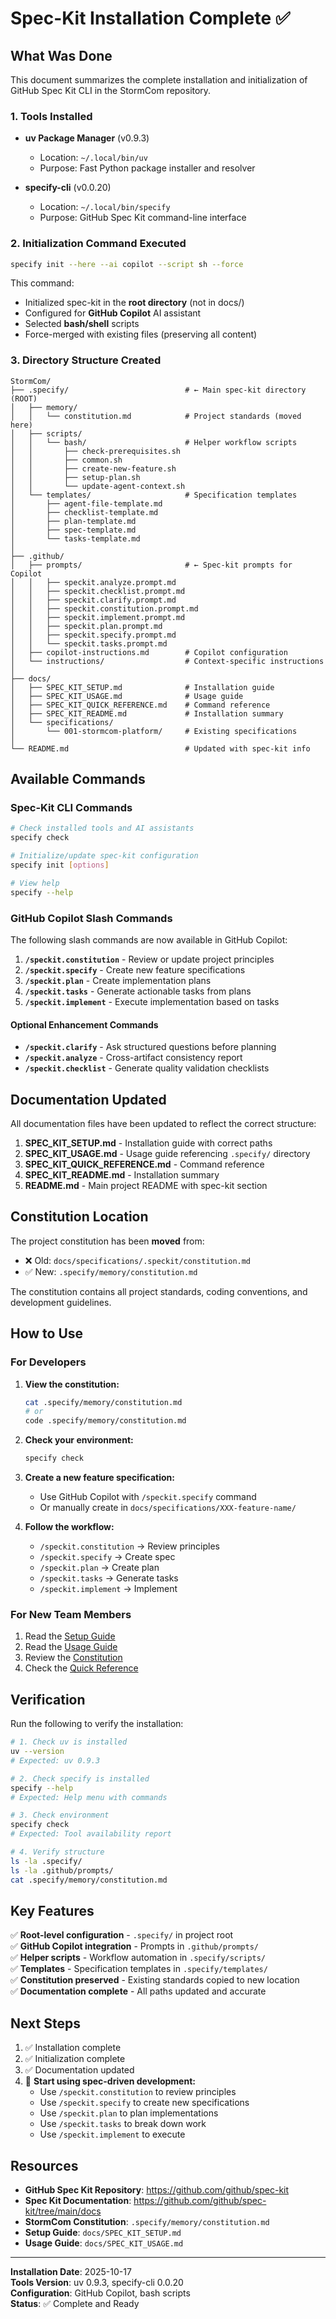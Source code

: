 # Spec-Kit Installation Complete ✅

## What Was Done

This document summarizes the complete installation and initialization of GitHub Spec Kit CLI in the StormCom repository.

### 1. Tools Installed

- **uv Package Manager** (v0.9.3)
  - Location: `~/.local/bin/uv`
  - Purpose: Fast Python package installer and resolver

- **specify-cli** (v0.0.20)
  - Location: `~/.local/bin/specify`
  - Purpose: GitHub Spec Kit command-line interface

### 2. Initialization Command Executed

```bash
specify init --here --ai copilot --script sh --force
```

This command:
- Initialized spec-kit in the **root directory** (not in docs/)
- Configured for **GitHub Copilot** AI assistant
- Selected **bash/shell** scripts
- Force-merged with existing files (preserving all content)

### 3. Directory Structure Created

```
StormCom/
├── .specify/                          # ← Main spec-kit directory (ROOT)
│   ├── memory/
│   │   └── constitution.md            # Project standards (moved here)
│   ├── scripts/
│   │   └── bash/                      # Helper workflow scripts
│   │       ├── check-prerequisites.sh
│   │       ├── common.sh
│   │       ├── create-new-feature.sh
│   │       ├── setup-plan.sh
│   │       └── update-agent-context.sh
│   └── templates/                     # Specification templates
│       ├── agent-file-template.md
│       ├── checklist-template.md
│       ├── plan-template.md
│       ├── spec-template.md
│       └── tasks-template.md
│
├── .github/
│   ├── prompts/                       # ← Spec-kit prompts for Copilot
│   │   ├── speckit.analyze.prompt.md
│   │   ├── speckit.checklist.prompt.md
│   │   ├── speckit.clarify.prompt.md
│   │   ├── speckit.constitution.prompt.md
│   │   ├── speckit.implement.prompt.md
│   │   ├── speckit.plan.prompt.md
│   │   ├── speckit.specify.prompt.md
│   │   └── speckit.tasks.prompt.md
│   ├── copilot-instructions.md        # Copilot configuration
│   └── instructions/                  # Context-specific instructions
│
├── docs/
│   ├── SPEC_KIT_SETUP.md              # Installation guide
│   ├── SPEC_KIT_USAGE.md              # Usage guide
│   ├── SPEC_KIT_QUICK_REFERENCE.md    # Command reference
│   ├── SPEC_KIT_README.md             # Installation summary
│   └── specifications/
│       └── 001-stormcom-platform/     # Existing specifications
│
└── README.md                          # Updated with spec-kit info
```

## Available Commands

### Spec-Kit CLI Commands

```bash
# Check installed tools and AI assistants
specify check

# Initialize/update spec-kit configuration
specify init [options]

# View help
specify --help
```

### GitHub Copilot Slash Commands

The following slash commands are now available in GitHub Copilot:

1. **`/speckit.constitution`** - Review or update project principles
2. **`/speckit.specify`** - Create new feature specifications
3. **`/speckit.plan`** - Create implementation plans
4. **`/speckit.tasks`** - Generate actionable tasks from plans
5. **`/speckit.implement`** - Execute implementation based on tasks

#### Optional Enhancement Commands

- **`/speckit.clarify`** - Ask structured questions before planning
- **`/speckit.analyze`** - Cross-artifact consistency report
- **`/speckit.checklist`** - Generate quality validation checklists

## Documentation Updated

All documentation files have been updated to reflect the correct structure:

1. **SPEC_KIT_SETUP.md** - Installation guide with correct paths
2. **SPEC_KIT_USAGE.md** - Usage guide referencing `.specify/` directory
3. **SPEC_KIT_QUICK_REFERENCE.md** - Command reference
4. **SPEC_KIT_README.md** - Installation summary
5. **README.md** - Main project README with spec-kit section

## Constitution Location

The project constitution has been **moved** from:
- ❌ Old: `docs/specifications/.speckit/constitution.md`
- ✅ New: `.specify/memory/constitution.md`

The constitution contains all project standards, coding conventions, and development guidelines.

## How to Use

### For Developers

1. **View the constitution:**
   ```bash
   cat .specify/memory/constitution.md
   # or
   code .specify/memory/constitution.md
   ```

2. **Check your environment:**
   ```bash
   specify check
   ```

3. **Create a new feature specification:**
   - Use GitHub Copilot with `/speckit.specify` command
   - Or manually create in `docs/specifications/XXX-feature-name/`

4. **Follow the workflow:**
   - `/speckit.constitution` → Review principles
   - `/speckit.specify` → Create spec
   - `/speckit.plan` → Create plan
   - `/speckit.tasks` → Generate tasks
   - `/speckit.implement` → Implement

### For New Team Members

1. Read the [Setup Guide](SPEC_KIT_SETUP.md)
2. Read the [Usage Guide](SPEC_KIT_USAGE.md)
3. Review the [Constitution](.specify/memory/constitution.md)
4. Check the [Quick Reference](SPEC_KIT_QUICK_REFERENCE.md)

## Verification

Run the following to verify the installation:

```bash
# 1. Check uv is installed
uv --version
# Expected: uv 0.9.3

# 2. Check specify is installed
specify --help
# Expected: Help menu with commands

# 3. Check environment
specify check
# Expected: Tool availability report

# 4. Verify structure
ls -la .specify/
ls -la .github/prompts/
cat .specify/memory/constitution.md
```

## Key Features

✅ **Root-level configuration** - `.specify/` in project root  
✅ **GitHub Copilot integration** - Prompts in `.github/prompts/`  
✅ **Helper scripts** - Workflow automation in `.specify/scripts/`  
✅ **Templates** - Specification templates in `.specify/templates/`  
✅ **Constitution preserved** - Existing standards copied to new location  
✅ **Documentation complete** - All paths updated and accurate

## Next Steps

1. ✅ Installation complete
2. ✅ Initialization complete
3. ✅ Documentation updated
4. 🎯 **Start using spec-driven development:**
   - Use `/speckit.constitution` to review principles
   - Use `/speckit.specify` to create new specifications
   - Use `/speckit.plan` to plan implementations
   - Use `/speckit.tasks` to break down work
   - Use `/speckit.implement` to execute

## Resources

- **GitHub Spec Kit Repository**: https://github.com/github/spec-kit
- **Spec Kit Documentation**: https://github.com/github/spec-kit/tree/main/docs
- **StormCom Constitution**: `.specify/memory/constitution.md`
- **Setup Guide**: `docs/SPEC_KIT_SETUP.md`
- **Usage Guide**: `docs/SPEC_KIT_USAGE.md`

---

**Installation Date**: 2025-10-17  
**Tools Version**: uv 0.9.3, specify-cli 0.0.20  
**Configuration**: GitHub Copilot, bash scripts  
**Status**: ✅ Complete and Ready
